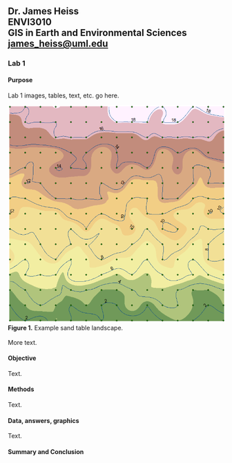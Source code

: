 ## Dr. James Heiss <br> ENVI3010 <br> GIS in Earth and Environmental Sciences <br> james_heiss@uml.edu
### Lab 1

#### Purpose
Lab 1 images, tables, text, etc. go here.

![hover-over text](SandTable.png)
<br>
**Figure 1.** Example sand table landscape.
<br><br>
More text.


#### Objective
Text.
#### Methods
Text.
#### Data, answers, graphics
Text.
#### Summary and Conclusion


